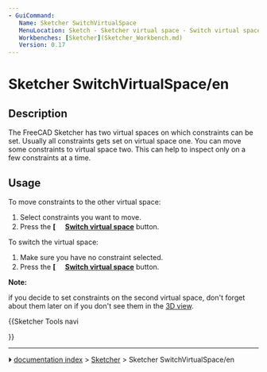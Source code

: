 ```yaml
---
- GuiCommand:
   Name: Sketcher SwitchVirtualSpace
   MenuLocation: Sketch - Sketcher virtual space - Switch virtual space
   Workbenches: [Sketcher](Sketcher_Workbench.md)
   Version: 0.17
---
```


# Sketcher SwitchVirtualSpace/en

## Description

The FreeCAD Sketcher has two virtual spaces on which constraints can be set. Usually all constraints gets set on virtual space one. You can move some constraints to virtual space two. This can help to inspect only on a few constraints at a time.

## Usage

To move constraints to the other virtual space:

1.  Select constraints you want to move.
2.  Press the **[<img src=images/Sketcher_SwitchVirtualSpace.svg style="width:16px"> [Switch virtual space](Sketcher_SwitchVirtualSpace.md)** button.

To switch the virtual space:

1.  Make sure you have no constraint selected.
2.  Press the **[<img src=images/Sketcher_SwitchVirtualSpace.svg style="width:16px"> [Switch virtual space](Sketcher_SwitchVirtualSpace.md)** button.


**Note:**

if you decide to set constraints on the second virtual space, don\'t forget about them later on if you don\'t see them in the [3D view](3D_view.md).





{{Sketcher Tools navi

}}



---
⏵ [documentation index](../README.md) > [Sketcher](Sketcher_Workbench.md) > Sketcher SwitchVirtualSpace/en

